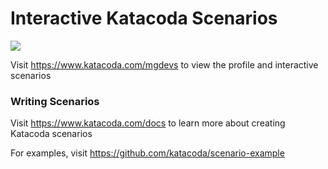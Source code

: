# Interactive Katacoda Scenarios

[![](http://shields.katacoda.com/katacoda/mgdevs/count.svg)](https://www.katacoda.com/mgdevs "Get your profile on Katacoda.com")

Visit https://www.katacoda.com/mgdevs to view the profile and interactive scenarios

### Writing Scenarios
Visit https://www.katacoda.com/docs to learn more about creating Katacoda scenarios

For examples, visit https://github.com/katacoda/scenario-example
